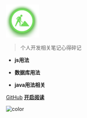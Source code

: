 ![logo](img/develop.png)

> 个人开发相关笔记心得碎记

- **js用法**
  
- **数据库用法**
  
- **java用法相关**

[GitHub](https://github.com/docsifyjs/docsify/)
[**开启阅读**](README.md)

<!-- 背景色 -->

![color](#fff)